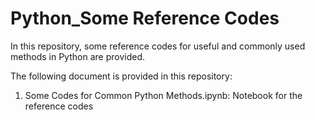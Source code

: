 # Python_Some Reference Codes

In this repository, some reference codes for useful and commonly used methods in Python are provided.

The following document is provided in this repository:
  1. Some Codes for Common Python Methods.ipynb: Notebook for the reference codes
